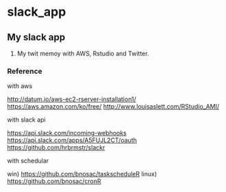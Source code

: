 # slack_app
## My slack app

1. My twit memoy with AWS, Rstudio and Twitter.

### Reference
with aws

http://datum.io/aws-ec2-rserver-installation1/
https://aws.amazon.com/ko/free/
http://www.louisaslett.com/RStudio_AMI/

with slack api

https://api.slack.com/incoming-webhooks
https://api.slack.com/apps/A5FUJL2CT/oauth
https://github.com/hrbrmstr/slackr

with schedular

win) https://github.com/bnosac/taskscheduleR
linux) https://github.com/bnosac/cronR
